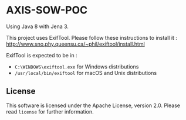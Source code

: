 AXIS-SOW-POC
============

Using Java 8 with Jena 3.

This project uses ExifTool. Please follow these instructions to install it : http://www.sno.phy.queensu.ca/~phil/exiftool/install.html

ExifTool is expected to be in :
* ``C:\WINDOWS\exiftool.exe`` for Windows distributions
* ``/usr/local/bin/exiftool`` for macOS and Unix distributions

License
-------

This software is licensed under the Apache License, version 2.0.
Please read `license` for further information.
